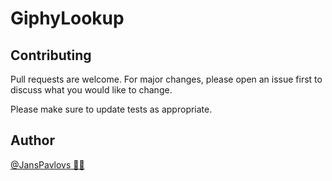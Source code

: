 # GiphyLookup

## Contributing

Pull requests are welcome. For major changes, please open an issue first
to discuss what you would like to change.

Please make sure to update tests as appropriate.

## Author

[@JansPavlovs 👨‍💻](https://twitter.com/JansPavlovs)